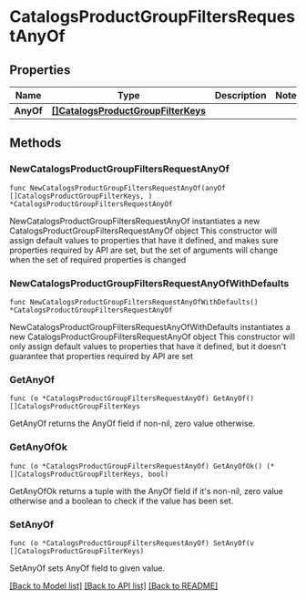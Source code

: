 # CatalogsProductGroupFiltersRequestAnyOf

## Properties

Name | Type | Description | Notes
------------ | ------------- | ------------- | -------------
**AnyOf** | [**[]CatalogsProductGroupFilterKeys**](CatalogsProductGroupFilterKeys.md) |  | 

## Methods

### NewCatalogsProductGroupFiltersRequestAnyOf

`func NewCatalogsProductGroupFiltersRequestAnyOf(anyOf []CatalogsProductGroupFilterKeys, ) *CatalogsProductGroupFiltersRequestAnyOf`

NewCatalogsProductGroupFiltersRequestAnyOf instantiates a new CatalogsProductGroupFiltersRequestAnyOf object
This constructor will assign default values to properties that have it defined,
and makes sure properties required by API are set, but the set of arguments
will change when the set of required properties is changed

### NewCatalogsProductGroupFiltersRequestAnyOfWithDefaults

`func NewCatalogsProductGroupFiltersRequestAnyOfWithDefaults() *CatalogsProductGroupFiltersRequestAnyOf`

NewCatalogsProductGroupFiltersRequestAnyOfWithDefaults instantiates a new CatalogsProductGroupFiltersRequestAnyOf object
This constructor will only assign default values to properties that have it defined,
but it doesn't guarantee that properties required by API are set

### GetAnyOf

`func (o *CatalogsProductGroupFiltersRequestAnyOf) GetAnyOf() []CatalogsProductGroupFilterKeys`

GetAnyOf returns the AnyOf field if non-nil, zero value otherwise.

### GetAnyOfOk

`func (o *CatalogsProductGroupFiltersRequestAnyOf) GetAnyOfOk() (*[]CatalogsProductGroupFilterKeys, bool)`

GetAnyOfOk returns a tuple with the AnyOf field if it's non-nil, zero value otherwise
and a boolean to check if the value has been set.

### SetAnyOf

`func (o *CatalogsProductGroupFiltersRequestAnyOf) SetAnyOf(v []CatalogsProductGroupFilterKeys)`

SetAnyOf sets AnyOf field to given value.



[[Back to Model list]](../README.md#documentation-for-models) [[Back to API list]](../README.md#documentation-for-api-endpoints) [[Back to README]](../README.md)



